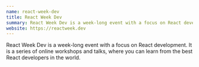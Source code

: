 ```yaml
---
name: react-week-dev
title: React Week Dev
summary: React Week Dev is a week-long event with a focus on React development.
website: https://reactweek.dev
---
```


React Week Dev is a week-long event with a focus on React development. It is a
series of online workshops and talks, where you can learn from the best React
developers in the world.
